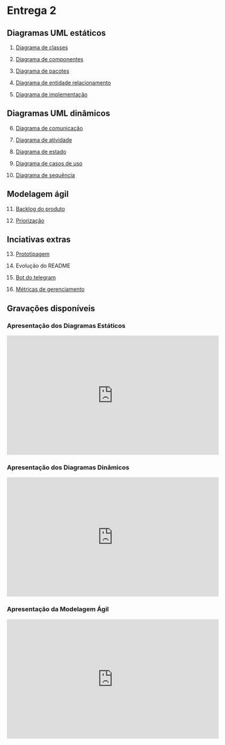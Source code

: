 # Entrega 2

## Diagramas UML estáticos

01. [Diagrama de classes](pages/diagrama-classes.md)

02. [Diagrama de componentes](pages/component-diagram.md)

03. [Diagrama de pacotes](pages/diagrama-de-pacotes.md)

04. [Diagrama de entidade relacionamento](pages/MER.md)

05. [Diagrama de implementação](pages/diagrama-de-implementacao.md)

## Diagramas UML dinâmicos

06. [Diagrama de comunicação](pages/communication-diagram.md)

07. [Diagrama de atividade](pages/diagrama-de-atividades.md)

08. [Diagrama de estado](pages/state-diagram.md)

09. [Diagrama de casos de uso](pages/diagrama-de-caso-de-uso.md)

10. [Diagrama de sequência](pages/diagrama-de-sequencia.md)

## Modelagem ágil

11. [Backlog do produto](pages/backlog-do-produto.md)

12. [Priorização](pages/priorizacao.md)

## Inciativas extras

13. [Prototipagem](pages/prototipo.md)

14. Evolução do README

15. [Bot do telegram](pages/telegram-daily-bot.md)

16. [Métricas de gerenciamento](pages/metodologia-do-projeto.md)


## Gravações disponíveis

### Apresentação dos Diagramas Estáticos

<p align='center'>
    <iframe width="560" height="315" src="https://www.youtube.com/embed/c_IrIZGX4M8" title="YouTube video player" frameborder="0" allow="accelerometer; autoplay; clipboard-write; encrypted-media; gyroscope; picture-in-picture" allowfullscreen>
    </iframe>
</p>


### Apresentação dos Diagramas Dinâmicos

<p align='center'>
    <iframe width="560" height="315" src="https://www.youtube.com/embed/6-9a-y_N_DQ" title="YouTube video player" frameborder="0" allow="accelerometer; autoplay; clipboard-write; encrypted-media; gyroscope; picture-in-picture" allowfullscreen></iframe>
</p>


### Apresentação da Modelagem Ágil

<p align='center'>
    <iframe width="560" height="315" src="https://www.youtube.com/embed/_Rza2fgePQ0" title="YouTube video player" frameborder="0" allow="accelerometer; autoplay; clipboard-write; encrypted-media; gyroscope; picture-in-picture" allowfullscreen></iframe>
</p>